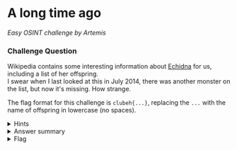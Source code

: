 # A long time ago

<i>Easy OSINT challenge by Artemis</i>

### Challenge Question

Wikipedia contains some interesting information about [Echidna](https://en.wikipedia.org/wiki/Echidna_(mythology)) for us, including a list of her offspring.  
I swear when I last looked at this in July 2014, there was another monster on the list, but now it's missing. How strange.

The flag format for this challenge is `clubeh{...}`, replacing the `...` with the name of offspring in lowercase (no spaces).

<details> 
  <summary>Hints</summary>
  <ol>
    <li>So many people can edit Wikipedia, I wonder how they keep track of the changes.</li>
  </ol>
</details>

<details> 
  <summary>Answer summary</summary>
  <ol>
    <li>Go into wikipedia history</li>
    <li>Go to history from 19:21, 15 April 2014</li>
    <li>Find missing offspring under "Offspring" on page</li>
  </ol>
</details>

<details> 
  <summary>Flag</summary>
  &nbsp;<b>clubeh{teumessianfox}<b>
</details>
